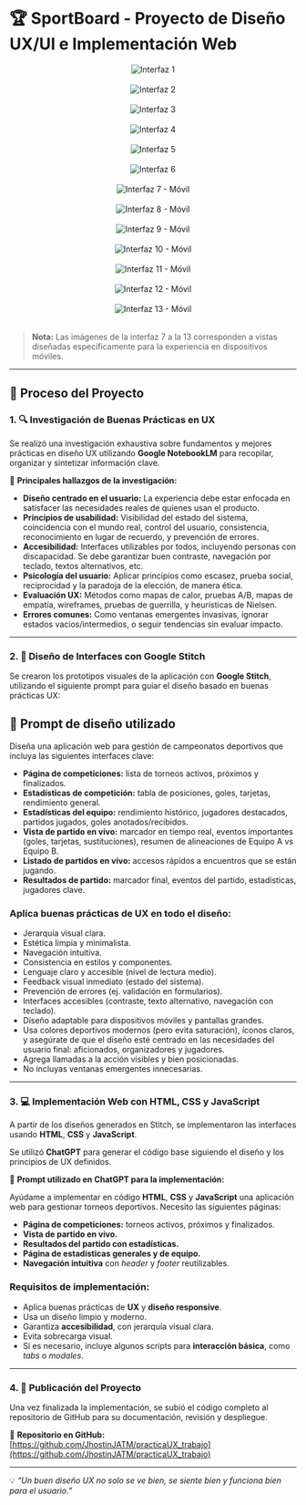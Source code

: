# 🏆 SportBoard - Proyecto de Diseño UX/UI e Implementación Web

<p align="center">
  <img src="imgs/interfaz1.png" alt="Interfaz 1" style="margin-bottom: 18px; max-width: 98%;"><br>
  <img src="imgs/interfaz2.png" alt="Interfaz 2" style="margin-bottom: 18px; max-width: 98%;"><br>
  <img src="imgs/interfaz3.png" alt="Interfaz 3" style="margin-bottom: 18px; max-width: 98%;"><br>
  <img src="imgs/interfaz4.png" alt="Interfaz 4" style="margin-bottom: 18px; max-width: 98%;"><br>
  <img src="imgs/interfaz5.png" alt="Interfaz 5" style="margin-bottom: 18px; max-width: 98%;"><br>
  <img src="imgs/interfaz6.png" alt="Interfaz 6" style="margin-bottom: 18px; max-width: 98%;"><br>
  <img src="imgs/interfaz7.png" alt="Interfaz 7 - Móvil" style="margin-bottom: 18px; max-width: 98%;"><br>
  <img src="imgs/interfaz8.png" alt="Interfaz 8 - Móvil" style="margin-bottom: 18px; max-width: 98%;"><br>
  <img src="imgs/interfaz9.png" alt="Interfaz 9 - Móvil" style="margin-bottom: 18px; max-width: 98%;"><br>
  <img src="imgs/interfaz10.png" alt="Interfaz 10 - Móvil" style="margin-bottom: 18px; max-width: 98%;"><br>
  <img src="imgs/interfaz11.png" alt="Interfaz 11 - Móvil" style="margin-bottom: 18px; max-width: 98%;"><br>
  <img src="imgs/interfaz12.png" alt="Interfaz 12 - Móvil" style="margin-bottom: 18px; max-width: 98%;"><br>
  <img src="imgs/interfaz13.png" alt="Interfaz 13 - Móvil" style="margin-bottom: 18px; max-width: 98%;">
</p>

> **Nota:** Las imágenes de la interfaz 7 a la 13 corresponden a vistas diseñadas específicamente para la experiencia en dispositivos móviles.

---

## 📌 Proceso del Proyecto

### 1. 🔍 Investigación de Buenas Prácticas en UX

Se realizó una investigación exhaustiva sobre fundamentos y mejores prácticas en diseño UX utilizando **Google NotebookLM** para recopilar, organizar y sintetizar información clave.

📖 **Principales hallazgos de la investigación:**

- **Diseño centrado en el usuario:** La experiencia debe estar enfocada en satisfacer las necesidades reales de quienes usan el producto.
- **Principios de usabilidad:** Visibilidad del estado del sistema, coincidencia con el mundo real, control del usuario, consistencia, reconocimiento en lugar de recuerdo, y prevención de errores.
- **Accesibilidad:** Interfaces utilizables por todos, incluyendo personas con discapacidad. Se debe garantizar buen contraste, navegación por teclado, textos alternativos, etc.
- **Psicología del usuario:** Aplicar principios como escasez, prueba social, reciprocidad y la paradoja de la elección, de manera ética.
- **Evaluación UX:** Métodos como mapas de calor, pruebas A/B, mapas de empatía, wireframes, pruebas de guerrilla, y heurísticas de Nielsen.
- **Errores comunes:** Como ventanas emergentes invasivas, ignorar estados vacíos/intermedios, o seguir tendencias sin evaluar impacto.

---

### 2. 🎨 Diseño de Interfaces con Google Stitch

Se crearon los prototipos visuales de la aplicación con **Google Stitch**, utilizando el siguiente prompt para guiar el diseño basado en buenas prácticas UX:

## 🧠 Prompt de diseño utilizado

Diseña una aplicación web para gestión de campeonatos deportivos que incluya las siguientes interfaces clave:

- **Página de competiciones:** lista de torneos activos, próximos y finalizados.
- **Estadísticas de competición:** tabla de posiciones, goles, tarjetas, rendimiento general.
- **Estadísticas del equipo:** rendimiento histórico, jugadores destacados, partidos jugados, goles anotados/recibidos.
- **Vista de partido en vivo:** marcador en tiempo real, eventos importantes (goles, tarjetas, sustituciones), resumen de alineaciones de Equipo A vs Equipo B.
- **Listado de partidos en vivo:** accesos rápidos a encuentros que se están jugando.
- **Resultados de partido:** marcador final, eventos del partido, estadísticas, jugadores clave.

### Aplica buenas prácticas de UX en todo el diseño:

- Jerarquía visual clara.
- Estética limpia y minimalista.
- Navegación intuitiva.
- Consistencia en estilos y componentes.
- Lenguaje claro y accesible (nivel de lectura medio).
- Feedback visual inmediato (estado del sistema).
- Prevención de errores (ej. validación en formularios).
- Interfaces accesibles (contraste, texto alternativo, navegación con teclado).
- Diseño adaptable para dispositivos móviles y pantallas grandes.
- Usa colores deportivos modernos (pero evita saturación), íconos claros, y asegúrate de que el diseño esté centrado en las necesidades del usuario final: aficionados, organizadores y jugadores.
- Agrega llamadas a la acción visibles y bien posicionadas.
- No incluyas ventanas emergentes innecesarias.


---

### 3. 💻 Implementación Web con HTML, CSS y JavaScript

A partir de los diseños generados en Stitch, se implementaron las interfaces usando **HTML**, **CSS** y **JavaScript**.

Se utilizó **ChatGPT** para generar el código base siguiendo el diseño y los principios de UX definidos.

🧠 **Prompt utilizado en ChatGPT para la implementación:**

Ayúdame a implementar en código **HTML**, **CSS** y **JavaScript** una aplicación web para gestionar torneos deportivos. Necesito las siguientes páginas:

- **Página de competiciones:** torneos activos, próximos y finalizados.
- **Vista de partido en vivo.**
- **Resultados del partido con estadísticas.**
- **Página de estadísticas generales y de equipo.**
- **Navegación intuitiva** con *header* y *footer* reutilizables.

### Requisitos de implementación:

- Aplica buenas prácticas de **UX** y **diseño responsive**.
- Usa un diseño limpio y moderno.
- Garantiza **accesibilidad**, con jerarquía visual clara.
- Evita sobrecarga visual.
- Si es necesario, incluye algunos scripts para **interacción básica**, como *tabs* o *modales*.


---

### 4. 🚀 Publicación del Proyecto

Una vez finalizada la implementación, se subió el código completo al repositorio de GitHub para su documentación, revisión y despliegue.

🔗 **Repositorio en GitHub:**  
[https://github.com/JhostinJATM/practicaUX_trabajo](https://github.com/JhostinJATM/practicaUX_trabajo)  

---

💡 *“Un buen diseño UX no solo se ve bien, se siente bien y funciona bien para el usuario.”*
